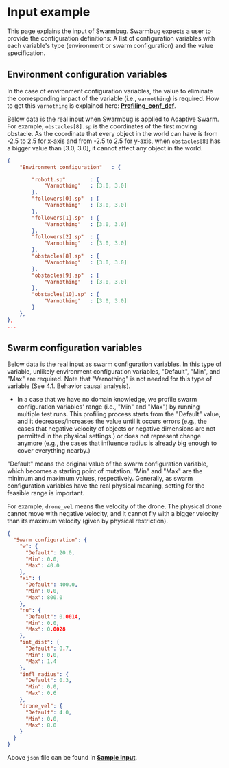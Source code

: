 # Input example

This page explains the input of Swarmbug.
Swarmbug expects a user to provide the configuration definitions: A list of configuration variables with each variable's type (environment or swarm configuration) and the value specification.

## Environment configuration variables

In the case of environment configuration variables, the value to eliminate the corresponding impact of the variable (i.e., `varnothing`) is required. How to get this `varnothing` is explained here: **[Profiling_conf_def](https://github.com/swarmbug/src/tree/main/Profiling_conf_def)**.

Below data is the real input when Swarmbug is applied to Adaptive Swarm. For example, `obstacles[8].sp` is the coordinates of the first moving obstacle. As the coordinate that every object in the world can have is from -2.5 to 2.5 for x-axis and from -2.5 to 2.5 for y-axis, when `obstacles[8]` has a bigger value than [3.0, 3.0], it cannot affect any object in the world.

```json
{
    "Environment configuration"   : {

        "robot1.sp"        : {
            "Varnothing"   : [3.0, 3.0]
        },
        "followers[0].sp"  : {
            "Varnothing"   : [3.0, 3.0]
        },
        "followers[1].sp"  : {
            "Varnothing"   : [3.0, 3.0]
        },
        "followers[2].sp"  : {
            "Varnothing"   : [3.0, 3.0]
        },
        "obstacles[8].sp"  : {
            "Varnothing"   : [3.0, 3.0]
        },
        "obstacles[9].sp"  : {
            "Varnothing"   : [3.0, 3.0]
        },
        "obstacles[10].sp" : {
            "Varnothing"   : [3.0, 3.0]
        }
    },
},
...
```

## Swarm configuration variables

Below data is the real input as swarm configuration variables. In this type of variable, unlikely environment configuration variables, "Default", "Min", and "Max" are required. Note that "Varnothing" is not needed for this type of variable (See 4.1. Behavior causal analysis).

- In a case that we have no domain knowledge, we profile swarm configuration variables' range (i.e., "Min" and "Max") by running multiple test runs. This profiling process starts from the "Default" value, and it decreases/increases the value until it occurs errors (e.g., the cases that negative velocity of objects or negative dimensions are not permitted in the physical settings.) or does not represent change anymore (e.g., the cases that influence radius is already big enough to cover everything nearby.)

"Default" means the original value of the swarm configuration variable, which becomes a starting point of mutation. "Min" and "Max" are the minimum and maximum values, respectively. Generally, as swarm configuration variables have the real physical meaning, setting for the feasible range is important.

For example, `drone_vel` means the velocity of the drone. The physical drone cannot move with negative velocity, and it cannot fly with a bigger velocity than its maximum velocity (given by physical restriction).

```json
{
  "Swarm configuration": {
    "w": {
      "Default": 20.0,
      "Min": 0.0,
      "Max": 40.0
    },
    "xi": {
      "Default": 400.0,
      "Min": 0.0,
      "Max": 800.0
    },
    "nu": {
      "Default": 0.0014,
      "Min": 0.0,
      "Max": 0.0028
    },
    "int_dist": {
      "Default": 0.7,
      "Min": 0.0,
      "Max": 1.4
    },
    "infl_radius": {
      "Default": 0.3,
      "Min": 0.0,
      "Max": 0.6
    },
    "drone_vel": {
      "Default": 4.0,
      "Min": 0.0,
      "Max": 8.0
    }
  }
}
```

Above `json` file can be found in **[Sample Input](https://github.com/swarmbug/src/tree/main/Input_Swarmbug/Sample_data)**.
